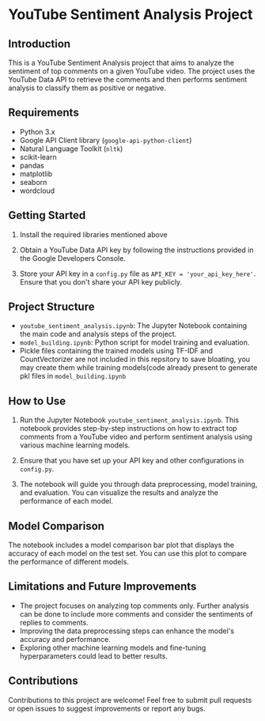 # YouTube Sentiment Analysis Project

## Introduction
This is a YouTube Sentiment Analysis project that aims to analyze the sentiment of top comments on a given YouTube video. The project uses the YouTube Data API to retrieve the comments and then performs sentiment analysis to classify them as positive or negative.

## Requirements
- Python 3.x
- Google API Client library (`google-api-python-client`)
- Natural Language Toolkit (`nltk`)
- scikit-learn
- pandas
- matplotlib
- seaborn
- wordcloud

## Getting Started
1. Install the required libraries mentioned above 

2. Obtain a YouTube Data API key by following the instructions provided in the Google Developers Console.

3. Store your API key in a `config.py` file as `API_KEY = 'your_api_key_here'`. Ensure that you don't share your API key publicly.

## Project Structure
- `youtube_sentiment_analysis.ipynb`: The Jupyter Notebook containing the main code and analysis steps of the project.
- `model_building.ipynb`: Python script for model training and evaluation.
- Pickle files containing the trained models using TF-IDF and CountVectorizer are not included in this repsitory to save bloating, you may create them while training models(code already present to generate pkl files in `model_building.ipynb`

## How to Use
1. Run the Jupyter Notebook `youtube_sentiment_analysis.ipynb`. This notebook provides step-by-step instructions on how to extract top comments from a YouTube video and perform sentiment analysis using various machine learning models.

2. Ensure that you have set up your API key and other configurations in `config.py`.

3. The notebook will guide you through data preprocessing, model training, and evaluation. You can visualize the results and analyze the performance of each model.

## Model Comparison
The notebook includes a model comparison bar plot that displays the accuracy of each model on the test set. You can use this plot to compare the performance of different models.



## Limitations and Future Improvements
- The project focuses on analyzing top comments only. Further analysis can be done to include more comments and consider the sentiments of replies to comments.
- Improving the data preprocessing steps can enhance the model's accuracy and performance.
- Exploring other machine learning models and fine-tuning hyperparameters could lead to better results.

## Contributions
Contributions to this project are welcome! Feel free to submit pull requests or open issues to suggest improvements or report any bugs.
